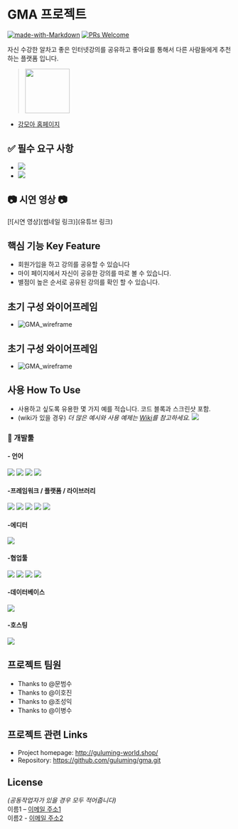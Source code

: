 

# GMA 프로젝트  
[![made-with-Markdown](https://img.shields.io/badge/Made%20with-Markdown-1f425f.svg)](http://commonmark.org)
[![PRs Welcome](https://img.shields.io/badge/PRs-welcome-brightgreen.svg?style=flat-square)](http://makeapullrequest.com)


자신 수강한 알차고 좋은 인터넷강의를 공유하고 좋아요를 통해서 다른 사람들에게 추천하는 플랫폼 입니다.

> [<img src="https://user-images.githubusercontent.com/105046055/167969647-5e964d79-9a15-4030-9132-e2b2272decdf.png" height="100"/>](http://guluming-world.shop/)
- [강모아 홈페이지](http://guluming-world.shop/)

## ✅ 필수 요구 사항
* <img src="https://img.shields.io/badge/Jinja2-7952B3?style=for-the-badge&logo=Jinja&logoColor=white">
* <img src="https://img.shields.io/badge/JWT-black?style=for-the-badge&logo=JSON%20web%20tokens">


## 📷 시연 영상 📷
[![시연 영상](썸네일 링크)](유튜브 링크)


## 핵심 기능  Key Feature
- 회원가입을 하고 강의를 공유할 수 있습니다
- 마이 페이지에서 자신이 공유한 강의를 따로 볼 수 있습니다.
- 별점이 높은 순서로 공유된 강의를 확인 할 수 있습니다.


## 초기 구성 와이어프레임
- ![GMA_wireframe](https://user-images.githubusercontent.com/105046055/167973657-519581dc-e8af-48f2-9b66-d16eea6364e1.jpg)


## 초기 구성 와이어프레임
- ![GMA_wireframe](https://user-images.githubusercontent.com/105046055/167973657-519581dc-e8af-48f2-9b66-d16eea6364e1.jpg)


## 사용 How To Use
- 사용하고 싶도록 유용한 몇 가지 예를 적습니다. 코드 블록과 스크린샷 포함.
- (wiki가 있을 경우) _더 많은 예시와 사용 예제는 [Wiki](wiki)를 참고하세요._
![](header.png)


### 🔨 개발툴
<h4>- 언어</h4>
<p float="left">
<img src="https://img.shields.io/badge/html5-E34F26?style=for-the-badge&logo=html5&logoColor=white">
<img src="https://img.shields.io/badge/CSS-1572B6?style=for-the-badge&logo=CSS&logoColor=white">
<img src="https://img.shields.io/badge/JavaScript-F7DF1E?style=for-the-badge&logo=JavaScript&logoColor=white">
<img src="https://img.shields.io/badge/python-3670A0?style=for-the-badge&logo=python&logoColor=ffdd54">
</p>

<h4>-프레임워크 / 플랫폼 / 라이브러리</h4>
<p float="left">
<img src="https://img.shields.io/badge/jquery-%230769AD.svg?style=for-the-badge&logo=jquery&logoColor=white">
<img src="https://img.shields.io/badge/Bulma-8c00ff?style=for-the-badge&logoColor=white">
<img src="https://img.shields.io/badge/JWT-black?style=for-the-badge&logo=JSON%20web%20tokens">
<img src="https://img.shields.io/badge/Jinja2-7952B3?style=for-the-badge&logo=Jinja&logoColor=white">
<img src="https://img.shields.io/badge/Flask-00ffff?style=for-the-badge&logo=Flask&logoColor=black">
</p>

<h4>-에디터</h4>
<p float="left">
<img src="https://img.shields.io/badge/pycharm-143?style=for-the-badge&logo=pycharm&logoColor=black&color=black&labelColor=brightgreen">
</p>

<h4>-협업툴</h4>
<p float="left">
<img src="https://img.shields.io/badge/github-%23121011.svg?style=for-the-badge&logo=github&logoColor=white">
<img src="https://img.shields.io/badge/git-F05032?style=for-the-badge&logo=git&logoColor=white">
<img src="https://img.shields.io/badge/Gather-2322F0?style=for-the-badge&logoColor=white">
<img src="https://img.shields.io/badge/Discord-5765F2?style=for-the-badge&logo=Discord&logoColor=white">
</p>

<h4>-데이터베이스</h4>
<p float="left">
<img src="https://img.shields.io/badge/MongoDB-%234ea94b.svg?style=for-the-badge&logo=mongodb&logoColor=white">
</p>

<h4>-호스팅</h4>
<p float="left">
<img src="https://img.shields.io/badge/AWS-%23FF9900.svg?style=for-the-badge&logo=amazon-aws&logoColor=white">
</p>


## 프로젝트 팀원
- Thanks to @문범수
- Thanks to @이호진
- Thanks to @조성익
- Thanks to @이병수
  
  
## 프로젝트 관련 Links
- Project homepage: http://guluming-world.shop/
- Repository: https://github.com/guluming/gma.git

  
## License
*(공동작업자가 있을 경우 모두 적어줍니다)*  
이름1 – [이메일 주소1](mailto:이메일주소@example.com)  
이름2 - [이메일 주소2](mailto:이메일주소@example.com)  
